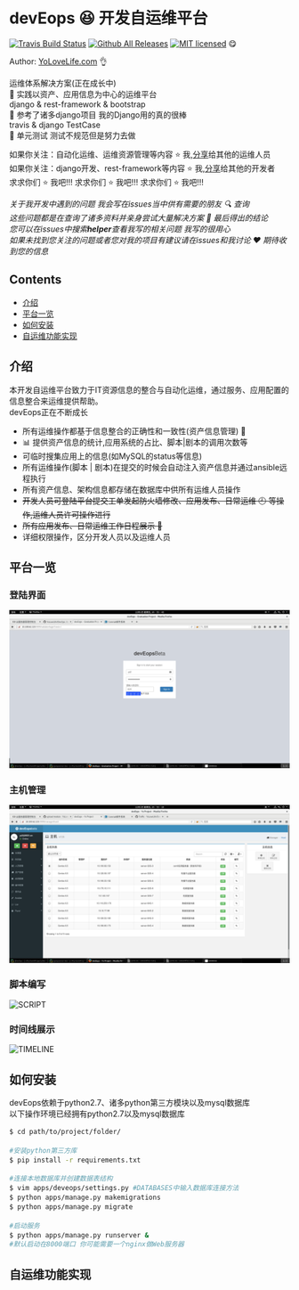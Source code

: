 devEops :laughing: 开发自运维平台
================================
[![Travis Build Status](https://travis-ci.org/YoLoveLife/DevOps.svg?branch=master)](https://travis-ci.org/YoLoveLife/devEops)
[![Github All Releases](https://img.shields.io/github/downloads/atom/atom/total.svg)](https://github.com/YoLoveLife/devEops/releases)
[![MIT licensed](https://img.shields.io/badge/license-MIT-blue.svg)](./LICENSE.md) :yum: </br>

Author: [YoLoveLife.com](http://www.yolovelife.com) :ok_hand: </br>

运维体系解决方案(正在成长中)</br>
:muscle: 实践以资产、应用信息为中心的运维平台</br>
django & rest-framework & bootstrap</br>
:muscle: 参考了诸多django项目 我的Django用的真的很棒</br>
travis & django TestCase</br>
:muscle: 单元测试 测试不规范但是努力去做

如果你关注：自动化运维、运维资源管理等内容  :star: 我,[分享](http://www.yolovelife.com)给其他的运维人员</br>
如果你关注：django开发、rest-framework等内容  :star: 我,[分享](http://www.yolovelife.com)给其他的开发者</br>
求求你们 :star: 我吧!!!   求求你们 :star: 我吧!!!   求求你们 :star: 我吧!!!</br>

*关于我开发中遇到的问题 我会写在issues当中供有需要的朋友 :mag: 查询*</br>
*这些问题都是在查询了诸多资料并亲身尝试大量解决方案 :grimacing: 最后得出的结论*</br>
*您可以在issues中搜索**helper**查看我写的相关问题 我写的很用心*</br>
*如果未找到您关注的问题或者您对我的项目有建议请在issues和我讨论 :heart: 期待收到您的信息*</br>

## Contents
* [介绍](#introduce)
* [平台一览](#looklike)
* [如何安装](#howtoinstall)
* [自运维功能实现](#whatcando)
## <a name="introduce"> 介绍 </a>
本开发自运维平台致力于IT资源信息的整合与自动化运维，通过服务、应用配置的信息整合来运维提供帮助。</br>
devEops正在不断成长
- 所有运维操作都基于信息整合的正确性和一致性(资产信息管理) :floppy_disk: </br>
- :bar_chart: 提供资产信息的统计,应用系统的占比、脚本|剧本的调用次数等</br>
- 可临时搜集应用上的信息(如MySQL的status等信息)</br>
- 所有运维操作(脚本 | 剧本)在提交的时候会自动注入资产信息并通过ansible远程执行</br>
- 所有资产信息、架构信息都存储在数据库中供所有运维人员操作</br>
- ~~开发人员可登陆平台提交工单发起防火墙修改、应用发布、日常运维 :clock9: 等操作,运维人员许可操作进行~~</br>
- ~~所有应用发布、日常运维工作日程展示 :date:~~ </br>
- 详细权限操作，区分开发人员以及运维人员 </br>

## <a name="looklike"> 平台一览 </a>
### 登陆界面
![LOGIN](img/login.png)</br>
### 主机管理
![HOST](img/host.png)</br>
### 脚本编写
![SCRIPT](img/script.png)</br>
### 时间线展示
![TIMELINE](img/timeline.png)</br>

## <a name="howtoinstall"> 如何安装 </a>
devEops依赖于python2.7、诸多python第三方模块以及mysql数据库</br>
以下操作环境已经拥有python2.7以及mysql数据库
```bash
$ cd path/to/project/folder/

#安装python第三方库
$ pip install -r requirements.txt

#连接本地数据库并创建数据表结构
$ vim apps/deveops/settings.py #DATABASES中输入数据库连接方法
$ python apps/manage.py makemigrations
$ python apps/manage.py migrate

#启动服务
$ python apps/manage.py runserver &
#默认启动在8000端口 你可能需要一个nginx做Web服务器
```
## <a name="whatcando"> 自运维功能实现 </a>
